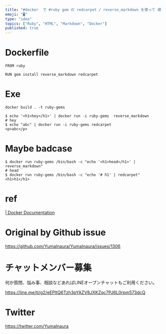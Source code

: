 ```yaml
---
title: "#docker  で #ruby gem の redcarpet / reverse_markdown を使って 標準出入力から #Mark"
emoji: "🖥"
type: "idea"
topics: ["Ruby", "HTML", "Markdown", "Docker"]
published: true
---
```


# Dockerfile

```
FROM ruby

RUN gem install reverse_markdown redcarpet
```


# Exe
```
docker build . -t ruby-gems
```

```
$ echo '<h1>hey</h1>' | docker run -i ruby-gems  reverse_markdown
# hey
$ echo "abc" | docker run -i ruby-gems redcarpet
<p>abc</p>
```

 # Maybe badcase

```
$ docker run ruby-gems /bin/bash -c "echo '<h1>head</h1>' | reverse_markdown"
# head
$ docker run ruby-gems /bin/bash -c "echo '# h1' | redcarpet"
<h1>h1</h1>
```

# ref

[| Docker Documentation](https://docs.docker.com/engine/reference/run/)

# Original by Github issue

https://github.com/YumaInaura/YumaInaura/issues/1306








<!-- Update From Qiita API -->

# チャットメンバー募集


何か質問、悩み事、相談などあればLINEオープンチャットもご利用ください。

https://line.me/ti/g2/eEPltQ6Tzh3pYAZV8JXKZqc7PJ6L0rpm573dcQ





# Twitter


https://twitter.com/YumaInaura


<!-- Update From Qiita API -->


